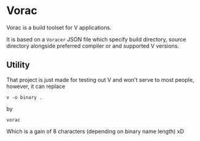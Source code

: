 # Vorac
Vorac is a build toolset for V applications.

It is based on a `Voracer` JSON file which specify build directory, source directory alongside preferred compiler or and supported V versions.
## Utility
That project is just made for testing out V and won't serve to most people, however, it can replace
```
v -o binary .
```
by
```
vorac
```
Which is a gain of 8 characters (depending on binary name length) xD
